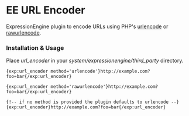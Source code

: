 EE URL Encoder
==============

ExpressionEngine plugin to encode URLs using PHP's [urlencode](http://www.php.net/urlencode) or [rawurlencode](http://www.php.net/urlencode).

### Installation & Usage
Place *url_encoder* in your *system/expressionengine/third_party* directory.

```
{exp:url_encoder method='urlencode'}http://example.com?foo=bar{/exp:url_encoder}

{exp:url_encoder method='rawurlencode'}http://example.com?foo=bar{/exp:url_encoder}

{!-- if no method is provided the plugin defaults to urlencode --}
{exp:url_encoder}http://example.com?foo=bar{/exp:url_encoder}
```

